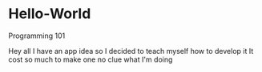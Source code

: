# Hello-World
Programming 101

Hey all
I have an app idea so I decided to teach myself how to develop it
It cost so much to make one
no clue what I'm doing 

